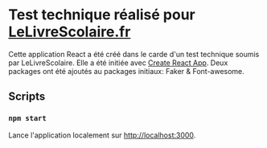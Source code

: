 # Test technique réalisé pour [LeLivreScolaire.fr](https://www.lelivrescolaire.fr/)

Cette application React a été créé dans le carde d'un test technique soumis par LeLivreScolaire.
Elle a été initiée avec [Create React App](https://github.com/facebook/create-react-app).
Deux packages ont été ajoutés au packages initiaux: Faker & Font-awesome.

## Scripts

### `npm start`

Lance l'application localement sur [http://localhost:3000](http://localhost:3000).